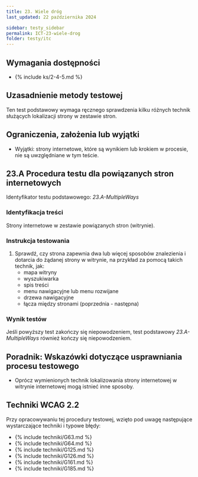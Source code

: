 ```yaml
---
title: 23. Wiele dróg
last_updated: 22 października 2024

sidebar: testy_sidebar
permalink: ICT-23-wiele-drog
folder: testy/itc
---
```


## Wymagania dostępności
- {% include ks/2-4-5.md %}

## Uzasadnienie metody testowej
Ten test podstawowy wymaga ręcznego sprawdzenia kilku różnych technik służących lokalizacji strony w zestawie stron.

## Ograniczenia, założenia lub wyjątki

-   Wyjątki: strony internetowe, które są wynikiem lub krokiem w procesie, nie są uwzględniane w tym teście.

## 23.A Procedura testu dla powiązanych stron internetowych
Identyfikator testu podstawowego: _23.A-MultipleWays_

### Identyfikacja treści
Strony internetowe w zestawie powiązanych stron (witrynie).

### Instrukcja testowania
1.  Sprawdź, czy strona zapewnia dwa lub więcej sposobów znalezienia i dotarcia do żądanej strony w witrynie, na przykład za pomocą takich technik, jak:
    -   mapa witryny
    -   wyszukiwarka
    -   spis treści
    -   menu nawigacyjne lub menu rozwijane
    -   drzewa nawigacyjne
    -   łącza między stronami (poprzednia - następna)

### Wynik testów
Jeśli powyższy test zakończy się niepowodzeniem, test podstawowy _23.A-MultipleWays_ również kończy się niepowodzeniem.

##  Poradnik: Wskazówki dotyczące usprawniania procesu testowego
-   Oprócz wymienionych technik lokalizowania strony internetowej w witrynie internetowej mogą istnieć inne sposoby.


## Techniki WCAG 2.2
Przy opracowywaniu tej procedury testowej, wzięto pod uwagę następujące wystarczające techniki i typowe błędy:

- {% include techniki/G63.md %}
- {% include techniki/G64.md %}
- {% include techniki/G125.md %}
- {% include techniki/G126.md %}
- {% include techniki/G161.md %}
- {% include techniki/G185.md %}
